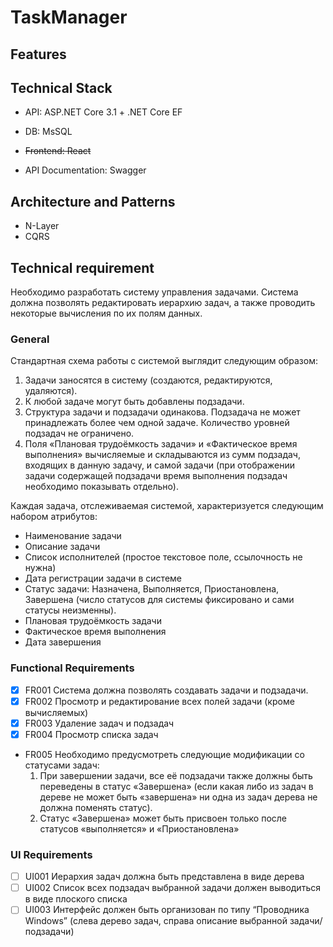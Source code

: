 # TaskManager

## Features

## Technical Stack
* API: ASP.NET Core 3.1 + .NET Core EF
* DB: MsSQL
* ~~Frontend: React~~

* API Documentation: Swagger

## Architecture and Patterns
* N-Layer
* CQRS

## Technical requirement
Необходимо разработать систему управления задачами. Система должна позволять редактировать иерархию задач, а также проводить некоторые вычисления по их полям данных.

### General
Стандартная схема работы с системой выглядит следующим образом:
1. Задачи заносятся в систему (создаются, редактируются, удаляются).
2. К любой задаче могут быть добавлены подзадачи.
3. Структура задачи и подзадачи одинакова. Подзадача не может принадлежать более чем одной задаче. Количество уровней подзадач не ограничено.
4. Поля «Плановая трудоёмкость задачи» и «Фактическое время выполнения» вычисляемые и складываются из сумм подзадач, входящих в данную задачу, и самой задачи (при отображении задачи содержащей подзадачи время выполнения подзадач необходимо показывать отдельно).

Каждая задача, отслеживаемая системой, характеризуется следующим набором атрибутов:
* Наименование задачи
* Описание задачи
* Список исполнителей (простое текстовое поле, ссылочность не нужна)
* Дата регистрации задачи в системе
* Статус задачи: Назначена, Выполняется, Приостановлена, Завершена (число статусов для системы фиксировано и сами статусы неизменны).
* Плановая трудоёмкость задачи
* Фактическое время выполнения
* Дата завершения

### Functional Requirements
- [x] FR001 Система должна позволять создавать задачи и подзадачи.
- [x] FR002 Просмотр и редактирование всех полей задачи (кроме вычисляемых)
- [x] FR003 Удаление задач и подзадач
- [x] FR004 Просмотр списка задач
* FR005 Необходимо предусмотреть следующие модификации со статусами задач:
  1. При завершении задачи, все её подзадачи также должны быть переведены в статус «Завершена» (если какая либо из задач в дереве не может быть «завершена» ни одна из задач дерева не должна поменять статус).
  2. Статус «Завершена» может быть присвоен только после статусов «выполняется» и «Приостановлена»
  
### UI Requirements
- [ ] UI001 Иерархия задач должна быть представлена в виде дерева
- [ ] UI002 Список всех подзадач выбранной задачи должен выводиться в виде плоского списка
- [ ] UI003 Интерфейс должен быть организован по типу “Проводника Windows” (слева дерево задач, справа описание выбранной задачи/подзадачи)
